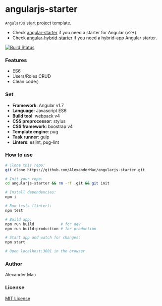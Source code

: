 # angularjs-starter
`AngularJs` start project template.
- Check [angular-starter](https://github.com/AlexanderMac/angular-starter) if you need a starter for Angular (v2+).
- Check [angular-hybrid-starter](https://github.com/AlexanderMac/angular-hybrid-starter) if you need a hybrid-app Angular starter.

[![Build Status](https://travis-ci.org/AlexanderMac/angularjs-starter.svg?branch=master)](https://travis-ci.org/AlexanderMac/angularjs-starter)

### Features
- ES6
- Users/Roles CRUD
- Clean code:)

### Set
- **Framework**: Angular v1.7
- **Language**: Javascript ES6
- **Build tool**: webpack v4
- **CSS preprocessor**: stylus
- **CSS framework**: boostrap v4
- **Template engine**: pug
- **Task runner**: gulp
- **Linters**: eslint, pug-lint

### How to use
```sh
# Clone this repo:
git clone https://github.com/AlexanderMac/angularjs-starter.git

# Init your repo:
cd angularjs-starter && rm -rf .git && git init

# Install dependencies:
npm i

# Run tests (linter):
npm test

# Build app:
npm run build            # for dev
npm run build:production # for production

# Start app and watch for changes:
npm start

# Open localhost:3001 in the browser
```

### Author
Alexander Mac

### License
[MIT License](license)
